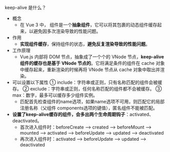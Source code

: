 keep-alive 是什么？
- 概念
    - 在 Vue 3 中，<keep-alive> 组件是一个**抽象组件**，它可以将其包裹的动态组件缓存起来，以避免因多次渲染导致的性能问题。
- 作用
    - **实现组件缓存**，保持组件的状态，**避免反复渲染导致的性能问题**。
- 工作原理  
    -  Vue.js 内部将 DOM 节点，抽象成了一个个的 VNode 节点，**keep-alive组件的缓存也是基于 VNode 节点的**。它将满足条件的组件在 cache 对象中缓存起来，重新渲染的时候再将 VNode 节点从 cache 对象中取出并渲染。
- 可以设置以下属性
    ① include：字符串或正则，只有名称匹配的组件会被缓存。
    ② exclude：字符串或正则，任何名称匹配的组件都不会被缓存。
    ③ max：数字，最多可以缓存多少组件实例。
    - 匹配首先检查组件的name选项，如果name选项不可用，则匹配它的局部注册名称（父组件 components选项的键值），匿名组件不能被匹配。
- **设置了keep-alive缓存的组件，会多出两个生命周期钩子**：activated、deactivated。
    - 首次进入组件时：beforeCreate --> created --> beforeMount --> mounted --> activated --> beforeUpdate --> updated --> deactivated
    - 再次进入组件时：activated --> beforeUpdate --> updated --> deactivated
